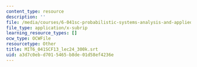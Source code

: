 ```yaml
---
content_type: resource
description: ''
file: /media/courses/6-041sc-probabilistic-systems-analysis-and-applied-probability-fall-2013/a3d7c0ebd7015465b8de01d58ef4236e_MIT6_041SCF13_lec24_300k.vtt
file_type: application/x-subrip
learning_resource_types: []
ocw_type: OCWFile
resourcetype: Other
title: MIT6_041SCF13_lec24_300k.srt
uid: a3d7c0eb-d701-5465-b8de-01d58ef4236e
---
```

